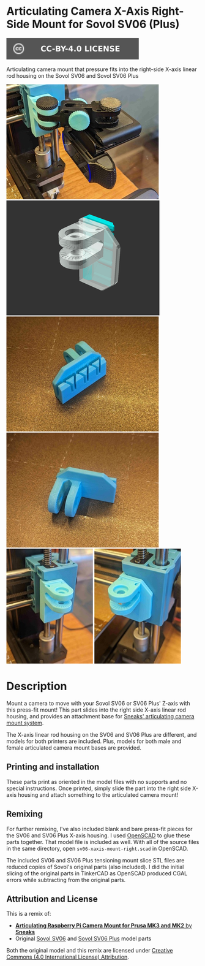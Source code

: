 # Articulating Camera X-Axis Right-Side Mount for Sovol SV06 (Plus)

[![CC-BY-4.0 license][license-badge]][license]

Articulating camera mount that pressure fits into the right-side X-axis linear
rod housing on the Sovol SV06 and Sovol SV06 Plus

![Photo of printed model in use](images/readme/photo-assembled.jpg)
![Model render](images/readme/demo.png)
![Photo of printed model](images/readme/photo1.jpg)
![Photo of printed model](images/readme/photo2.jpg)
![Photo of printed model](images/readme/photo3.jpg)
![Photo of printed model](images/readme/photo4.jpg)

# Description

Mount a camera to move with your Sovol SV06 or SV06 Plus' Z-axis with this
press-fit mount! This part slides into the right side X-axis linear rod housing,
and provides an attachment base for
[Sneaks' articulating camera mount system][original-model-url].

The X-axis linear rod housing on the SV06 and SV06 Plus are different, and
models for both printers are included. Plus, models for both male and female
articulated camera mount bases are provided.

## Printing and installation

These parts print as oriented in the model files with no supports and no special
instructions. Once printed, simply slide the part into the right side X-axis
housing and attach something to the articulated camera mount!

## Remixing

For further remixing, I've also included blank and bare press-fit pieces for the
SV06 and SV06 Plus X-axis housing. I used [OpenSCAD][openscad] to glue these
parts together. That model file is included as well. With all of the source
files in the same directory, open `sv06-xaxis-mount-right.scad` in OpenSCAD.

The included SV06 and SV06 Plus tensioning mount slice STL files are reduced
copies of Sovol's original parts (also included). I did the initial slicing of
the original parts in TinkerCAD as OpenSCAD produced CGAL errors while
subtracting from the original parts.

## Attribution and License

This is a remix of:

* [**Articulating Raspberry Pi Camera Mount for Prusa MK3 and MK2** by
  **Sneaks**][original-model-url]
* Original [Sovol SV06][sovol-sv06] and [Sovol SV06 Plus][sovol-sv06-plus] model parts

Both the original model and this remix are licensed under
[Creative Commons (4.0 International License) Attribution][license].

[license-badge]: /_static/license-badge-cc-by-4.0.svg
[license]: http://creativecommons.org/licenses/by/4.0/
[openscad]: https://openscad.org
[original-model-url]: https://www.printables.com/model/3407-articulating-raspberry-pi-camera-mount-for-prusa-m
[sovol-sv06-plus]: https://github.com/Sovol3d/SV06-PLUS
[sovol-sv06]: https://github.com/Sovol3d/SV06-Fully-Open-Source
